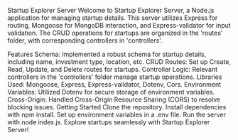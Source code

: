 Startup Explorer Server
Welcome to Startup Explorer Server, a Node.js application for managing startup details. 
This server utilizes Express for routing, Mongoose for MongoDB interaction, and Express-validator for input validation. 
The CRUD operations for startups are organized in the 'routes' folder, with corresponding controllers in 'controllers'.

Features
Schema: Implemented a robust schema for startup details, including name, investment type, location, etc.
CRUD Routes: Set up Create, Read, Update, and Delete routes for startups.
Controller Logic: Relevant controllers in the 'controllers' folder manage startup operations.
Libraries Used: Mongoose, Express, Express-validator, Dotenv, Cors.
Environment Variables: Utilized Dotenv for secure storage of environment variables.
Cross-Origin: Handled Cross-Origin Resource Sharing (CORS) to resolve blocking issues.
Getting Started
Clone the repository.
Install dependencies with npm install.
Set up environment variables in a .env file.
Run the server with node index.js.
Explore startups seamlessly with Startup Explorer Server!

